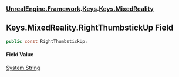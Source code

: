 ### [UnrealEngine.Framework](./UnrealEngine-Framework.md 'UnrealEngine.Framework').[Keys](./Keys.md 'UnrealEngine.Framework.Keys').[Keys.MixedReality](./Keys-MixedReality.md 'UnrealEngine.Framework.Keys.MixedReality')
## Keys.MixedReality.RightThumbstickUp Field
  
```csharp
public const RightThumbstickUp;
```
#### Field Value
[System.String](https://docs.microsoft.com/en-us/dotnet/api/System.String 'System.String')  
